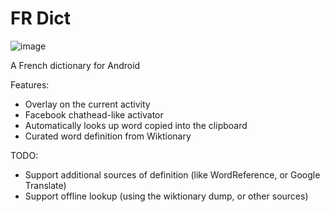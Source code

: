 # FR Dict

![image](https://cloud.githubusercontent.com/assets/1388219/8153166/6bc768aa-12f7-11e5-8058-676cdeed5b9b.png)

A French dictionary for Android

Features:

 - Overlay on the current activity
 - Facebook chathead-like activator
 - Automatically looks up word copied into the clipboard
 - Curated word definition from Wiktionary

TODO:

 - Support additional sources of definition (like WordReference, or Google Translate)
 - Support offline lookup (using the wiktionary dump, or other sources)
